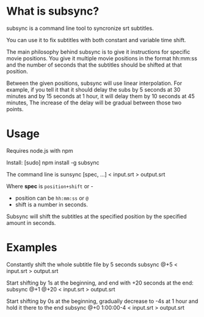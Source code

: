           
# What is subsync?

subsync is a command line tool to syncronize srt subtitles. 

You can use it to fix subtitles with both constant and variable time shift.

The main philosophy behind subsync is to give it instructions for specific movie positions. You give it multiple movie positions in the format hh:mm:ss and the number of seconds that the subtitles should be shifted at that position.

Between the given positions, subsync will use linear interpolation. For example, if you tell it that it should delay the subs by 5 seconds at 30 minutes and by 15 seconds at 1 hour, it will delay them by 10 seconds at 45 minutes, The increase of the delay will be gradual between those two points.

# Usage

Requires node.js with npm

Install:
    [sudo] npm install -g subsync 

The command line is
    sunsync <spec> [spec, ...] < input.srt > output.srt

Where **spec** is `position+shift` or <position>-<shift>
* position can be `hh:mm:ss` or `@`
* shift is a number in seconds.

Subsync will shift the subtitles at the specified position by the specified amount in seconds.

# Examples

Constantly shift the whole subtitle file by 5 seconds
    subsync @+5 < input.srt > output.srt

Start shifting by 1s at the beginning, and end with +20 seconds at the end:
    subsync @+1 @+20 < input.srt > output.srt

Start shifting by 0s at the beginning, gradually decrease to -4s at 1 hour and hold it there to the end
    subsync @+0 1:00:00-4 < input.srt > output.srt


